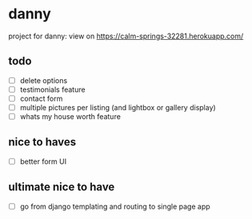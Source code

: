 # danny

project for danny:
view on https://calm-springs-32281.herokuapp.com/

## todo
- [ ] delete options
- [ ] testimonials feature
- [ ] contact form
- [ ] multiple pictures per listing (and lightbox or gallery display)
- [ ] whats my house worth feature

## nice to haves
- [ ] better form UI

## ultimate nice to have
- [ ] go from django templating and routing to single page app
